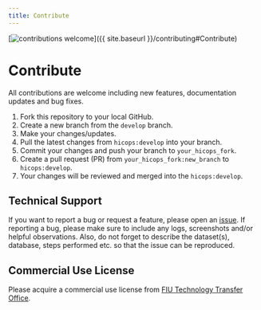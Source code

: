 ```yaml
---
title: Contribute
---
```

[![contributions welcome](https://img.shields.io/badge/contributions-welcome-brightgreen.svg?style=flat)]({{ site.baseurl }}/contributing#Contribute)

# Contribute
All contributions are welcome including new features, documentation updates and bug fixes.

1. Fork this repository to your local GitHub.     
2. Create a new branch from the `develop` branch.     
3. Make your changes/updates.     
4. Pull the latest changes from `hicops:develop` into your branch.    
5. Commit your changes and push your branch to `your_hicops_fork`.   
6. Create a pull request (PR) from `your_hicops_fork:new_branch` to `hicops:develop`.   
7. Your changes will be reviewed and merged into the `hicops:develop`.     

## Technical Support
If you want to report a bug or request a feature, please open an [issue](https://github.com/pcdslab/hicops/issues). If reporting a bug, please make sure to include any logs, screenshots and/or helpful observations. Also, do not forget to describe the dataset(s), database, steps performed etc. so that the issue can be reproduced.

## Commercial Use License
Please acquire a commercial use license from [FIU Technology Transfer Office](http://research.fiu.edu/ored/).
